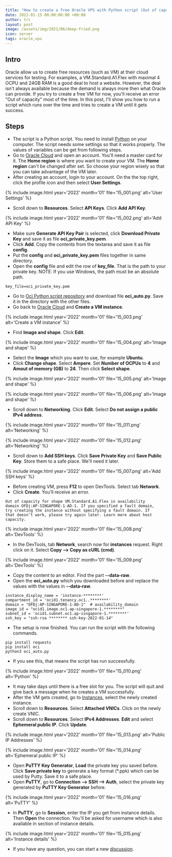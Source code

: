 ```yaml
---
title: "How to create a free Oracle VPS with Python script (Out of capacity)?"
date: 2022-01-15 00:00:00:00 +00:00
author: tri
layout: post
image: /assets/img/2021/06/deep-fried.png
icon: server
tags: oracle,vps
---
```


## Intro
Oracle allow us to create free resources (such as VM) at their cloud services for testing. For examples, a VM.Standard.A1.Flex with maximal 4 OCPU and 24GB RAM is a good deal to host a website. However, the deal isn't always available because the demand is always more then what Oracle can provide. If you try to create a free VM for now, you'll receive an error "Out of capacity" most of the time. In this post, I'll show you how to run a script which runs over the time and tries to create a VM until it gets success.

## Steps

- The script is a Python script. You need to install [Python](https://www.python.org/downloads/) on your computer. The script needs some settings so that it works properly. The values of variables can be get from following steps.
- Go to [Oracle Cloud](https://cloud.oracle.com/) and open an account. You'll need a master card for it. The **Home region** is where you want to create your VM. The **Home region** can't be changed after set. So choose your region wisely so that you can take advantage of the VM later.
- After creating an account, login to your account. On the the top right, click the profile icon and then select **User Settings**.

{%
    include image.html
    year='2022'
    month='01'
    file='15_001.png'
    alt='User Settings'
%}

- Scroll down to **Resources**. Select **API Keys**. Click **Add API Key**.

{%
    include image.html
    year='2022'
    month='01'
    file='15_002.png'
    alt='Add API Key'
%}

- Make sure **Generate API Key Pair** is selected, click **Download Private Key** and save it as file **oci_private_key.pem**.
- Click **Add**. Copy the contents from the textarea and save it as file **config**. 
- Put the **config** and **oci_private_key.pem** files together in same directory.
- Open the **config** file and edit the row of **key_file**. That is the path to your private key. NOTE: If you use Windows, the path must be an absolute path.

```terminal
key_file=oci_private_key.pem
```

- Go to [Oci Python script repository](https://github.com/chacuavip10/oci_auto) and download file **oci_auto.py**. Save it in the directory with the other files.
- Go back to [Oracle Cloud](https://cloud.oracle.com/) and **Create a VM instance**.

{%
    include image.html
    year='2022'
    month='01'
    file='15_003.png'
    alt='Create a VM instance'
%}

- Find **Image and shape**. Click **Edit**. 

{%
    include image.html
    year='2022'
    month='01'
    file='15_004.png'
    alt='Image and shape'
%}

- Select the **Image** which you want to use, for example **Ubuntu**. 
- Click **Change shape**. Select **Ampere**. Set **Number of OCPUs** to **4** and **Amout of memory (GB)** to **24**. Then click **Select shape**.

{%
    include image.html
    year='2022'
    month='01'
    file='15_005.png'
    alt='Image and shape'
%}

{%
    include image.html
    year='2022'
    month='01'
    file='15_006.png'
    alt='Image and shape'
%}

- Scroll down to **Networking**. Click **Edit**. Select **Do not assign a public IPv4 address**.

{%
    include image.html
    year='2022'
    month='01'
    file='15_011.png'
    alt='Networking'
%}

{%
    include image.html
    year='2022'
    month='01'
    file='15_012.png'
    alt='Networking'
%}

- Scroll down to **Add SSH keys**. Click **Save Private Key** and **Save Public Key**. Store them to a safe place. We'll need it later.

{%
    include image.html
    year='2022'
    month='01'
    file='15_007.png'
    alt='Add SSH keys'
%}

- Before creating VM, press **F12** to open DevTools. Select tab **Network**.
- Click **Create**. You'll receive an error.

```terminal
Out of capacity for shape VM.Standard.A1.Flex in availability
domain OFDj:AP-SINGAPORE-1-AD-1. If you specified a fault domain,
try creating the instance without specifying a fault domain. If
that doesn’t work, please try again later. Learn more about host 
capacity.
```

{%
    include image.html
    year='2022'
    month='01'
    file='15_008.png'
    alt='DevTools'
%}


- In the DevTools, tab **Network**, search now for **instances** request. Right click on it. Select **Copy --> Copy as cURL (cmd)**.

{%
    include image.html
    year='2022'
    month='01'
    file='15_009.png'
    alt='DevTools'
%}

- Copy the content to an editor. Find the part **--data-raw**.
- Open the **oci_auto.py** which you downloaded before and replace the values with the values in **--data-raw**.

```terminal
instance_display_name = 'instance-********'
compartment_id = 'ocid1.tenancy.oc1..********'
domain = "OFDj:AP-SINGAPORE-1-AD-1"  # availability_domain
image_id = "ocid1.image.oc1.ap-singapore-1.********"
subnet_id = 'ocid1.subnet.oc1.ap-singapore-1.********'
ssh_key = "ssh-rsa ******** ssh-key-2022-01-14"
```

- The setup is now finished. You can run the script with the following commands.

```terminal
pip install requests
pip install oci
python3 oci_auto.py
```

- If you see this, that means the script has run successfully.

{%
    include image.html
    year='2022'
    month='01'
    file='15_010.png'
    alt='Python'
%}

- It may take days until there is a free slot for you. The script will quit and give back a message when he creates a VM successfully.
- After the VM gets created, go to [Instances](https://cloud.oracle.com/compute/instances/), select the newly created instance.
- Scroll down to **Resources**. Select **Attached VNICs**. Click on the newly create VNIC.
- Scroll down to **Resources**. Select **IPv4 Addresses**. **Edit** and select **Ephemeral public IP**. Click **Update**.

{%
    include image.html
    year='2022'
    month='01'
    file='15_013.png'
    alt='Public IP Addresses'
%}

{%
    include image.html
    year='2022'
    month='01'
    file='15_014.png'
    alt='Ephemeral public IP'
%}

- Open **PuTTY Key Generator**, **Load** the private key you saved before. Click **Save private key** to generate a key format (*.ppk) which can be used by Putty. Save it to a safe place.
- Open **PuTTY**, go to **Connection --> SSH --> Auth**, select the private key generated by **PuTTY Key Generator** before.

{%
    include image.html
    year='2022'
    month='01'
    file='15_016.png'
    alt='PuTTY'
%}

- In **PuTTY**, go to **Session**, enter the IP you get from instance details. Then **Open** the connection. You'll be asked for username which is also available in section of instance details.

{%
    include image.html
    year='2022'
    month='01'
    file='15_015.png'
    alt='Instance details'
%}

- If you have any question, you can start a new [discussion](https://github.com/hintdesk/hintdesk.com/discussions).



